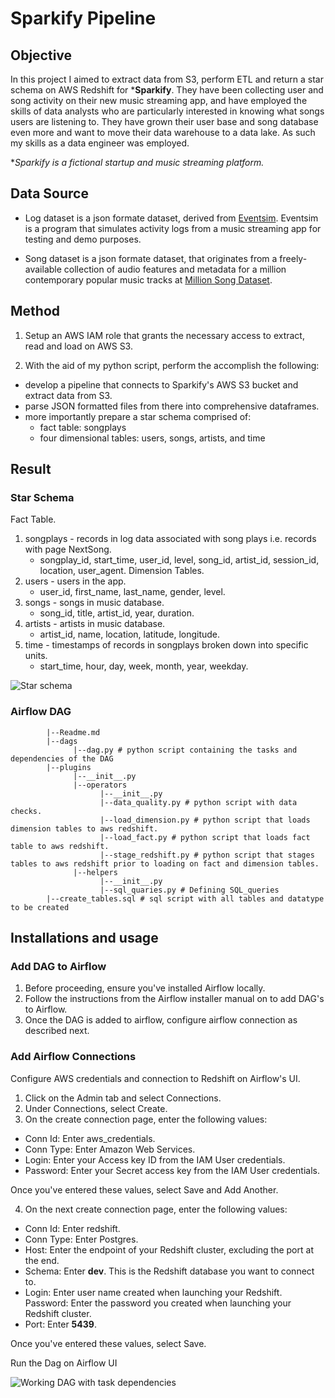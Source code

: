 # Sparkify Pipeline

## Objective
In this project I aimed to extract data from S3, perform ETL and return a star schema on AWS Redshift for ***Sparkify**. They have been collecting user and song activity on their new music streaming app, and have employed the skills of data analysts who are particularly interested in knowing what songs users are listening to. They have grown their user base and song database even more and want to move their data warehouse to a data lake. As such my skills as a data engineer was employed.

**Sparkify is a fictional startup and music streaming platform.*

## Data Source
- Log dataset is a json formate dataset, derived from [Eventsim](https://github.com/Interana/eventsim). Eventsim is a program that simulates activity logs from a music streaming app for testing and demo purposes. 

- Song dataset is a json formate dataset, that originates from a freely-available collection of audio features and metadata for a million contemporary popular music tracks at [Million Song Dataset](https://labrosa.ee.columbia.edu/millionsong/).

## Method

1. Setup an AWS IAM role that grants the necessary access to extract, read and load on AWS S3.
       
2. With the aid of my python script, perform the accomplish the following:
- develop a pipeline that connects to Sparkify's AWS S3 bucket and extract data from S3.
- parse JSON formatted files from there into comprehensive dataframes.
- more importantly prepare a star schema comprised of:
    - fact table: songplays
    - four dimensional tables: users, songs, artists, and time

## Result

### Star Schema
Fact Table.
1. songplays - records in log data associated with song plays i.e. records with page NextSong.
    - songplay_id, start_time, user_id, level, song_id, artist_id, session_id, location, user_agent.
Dimension Tables.
2. users - users in the app.
    - user_id, first_name, last_name, gender, level.
3. songs - songs in music database.
    - song_id, title, artist_id, year, duration.
4. artists - artists in music database.
    - artist_id, name, location, latitude, longitude.
5. time - timestamps of records in songplays broken down into specific units.
    - start_time, hour, day, week, month, year, weekday.

![Star schema](/assets/images/Sparkify_schema.png "Star Schema")


### Airflow DAG

            |--Readme.md
            |--dags
                  |--dag.py # python script containing the tasks and dependencies of the DAG
            |--plugins
                  |--__init__.py
                  |--operators
                        |--__init__.py
                        |--data_quality.py # python script with data checks.
                        |--load_dimension.py # python script that loads dimension tables to aws redshift.
                        |--load_fact.py # python script that loads fact table to aws redshift.
                        |--stage_redshift.py # python script that stages tables to aws redshift prior to loading on fact and dimension tables.
                  |--helpers
                        |--__init__.py
                        |--sql_quaries.py # Defining SQL_queries
            |--create_tables.sql # sql script with all tables and datatype to be created


## Installations and usage

### Add DAG to Airflow
1. Before proceeding, ensure you've installed Airflow locally.
2. Follow the instructions from the Airflow installer manual on to add DAG's to Airflow.
3. Once the DAG is added to airflow, configure airflow connection as described next. 

### Add Airflow Connections
Configure AWS credentials and connection to Redshift on Airflow's UI.
1. Click on the Admin tab and select Connections.
2. Under Connections, select Create.
3. On the create connection page, enter the following values:

- Conn Id: Enter aws_credentials.
- Conn Type: Enter Amazon Web Services.
- Login: Enter your Access key ID from the IAM User credentials.
- Password: Enter your Secret access key from the IAM User credentials.

Once you've entered these values, select Save and Add Another.

4. On the next create connection page, enter the following values:

- Conn Id: Enter redshift.
- Conn Type: Enter Postgres.
- Host: Enter the endpoint of your Redshift cluster, excluding the port at the end.
- Schema: Enter **dev**. This is the Redshift database you want to connect to.
- Login: Enter user name created when launching your Redshift.
Password: Enter the password you created when launching your Redshift cluster.
- Port: Enter **5439**.

Once you've entered these values, select Save.

Run the Dag on Airflow UI

![Working DAG with task dependencies](/assets/images/Sparkify_dag.png "Working DAG with task dependencies")
